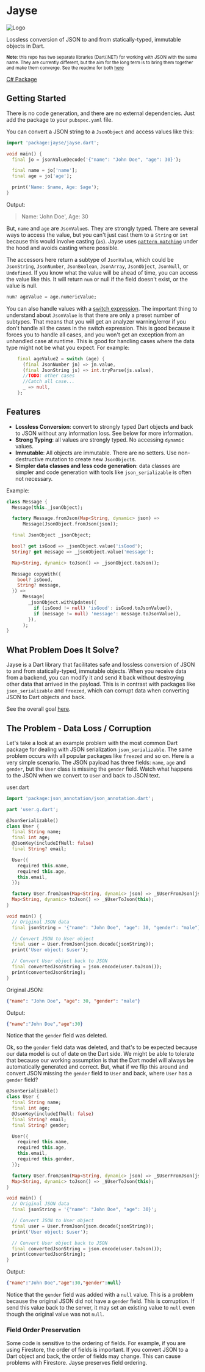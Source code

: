 # Jayse

![Logo](https://github.com/MelbourneDeveloper/Jayse/raw/main/Images/IconSmall.png) 

Lossless conversion of JSON to and from statically-typed, immutable objects in Dart.

<small>**Note**: this repo has two separate libraries (Dart/.NET) for working with JSON with the same name. They are currently different, but the aim for the long term is to bring them together and make them converge. See the readme for both [here](../../README.md)</small>

[C# Package](../dotnet/)

## Getting Started

There is no code generation, and there are no external dependencies. Just add the package to your `pubspec.yaml` file.

You can convert a JSON string to a `JsonObject` and access values like this:

```dart
import 'package:jayse/jayse.dart';

void main() {
  final jo = jsonValueDecode('{"name": "John Doe", "age": 30}');

  final name = jo['name'];
  final age = jo['age'];

  print('Name: $name, Age: $age');
}
```

Output: 
> Name: 'John Doe', Age: 30

But, `name` and `age` are `JsonValue`s. They are strongly typed. There are several ways to access the value, but you can't just cast them to a `String` or `int` because this would involve casting (`as`). Jayse uses [`pattern matching`](https://dart.dev/language/patterns) under the hood and avoids casting where possible. 

The accessors here return a subtype of `JsonValue`, which could be `JsonString`, `JsonNumber`, `JsonBoolean`, `JsonArray`, `JsonObject`, `JsonNull`, or `Undefined`. If you know what the value will be ahead of time, you can access the value like this. It will return `num` or null if the field doesn't exist, or the value is null.

```dart
num? ageValue = age.numericValue;
```

You can also handle values with a [switch expression](https://www.christianfindlay.com/blog/dart-switch-expressions). The important thing to understand about `JsonValue` is that there are only a preset number of subtypes. That means that you will get an analyzer warning/error if you don't handle all the cases in the switch expression. This is good because it forces you to handle all cases, and you won't get an exception from an unhandled case at runtime. This is good for handling cases where the data type might not be what you expect. For example:

```dart
    final ageValue2 = switch (age) {
      (final JsonNumber jn) => jn.value,
      (final JsonString js) => int.tryParse(js.value),
      //TODO: other cases
      //Catch all case...
      _ => null,
    };
```

## Features

- **Lossless Conversion**: convert to strongly typed Dart objects and back to JSON without any information loss. See below for more information.
- **Strong Typing**: all values are strongly typed. No accessing `dynamic` values.
- **Immutable**: All objects are immutable. There are no setters. Use non-destructive mutation to create new `JsonObject`s.
- **Simpler data classes and less code generation**: data classes are simpler and code generation with tools like `json_serializable` is often not necessary.

Example:
```dart
class Message {
  Message(this._jsonObject);

  factory Message.fromJson(Map<String, dynamic> json) =>
      Message(JsonObject.fromJson(json));

  final JsonObject _jsonObject;

  bool? get isGood => _jsonObject.value('isGood');
  String? get message => _jsonObject.value('message');

  Map<String, dynamic> toJson() => _jsonObject.toJson();

  Message copyWith({
    bool? isGood,
    String? message,
  }) =>
      Message(
        _jsonObject.withUpdates({
          if (isGood != null) 'isGood': isGood.toJsonValue(),
          if (message != null) 'message': message.toJsonValue(),
        }),
      );
}
```


## What Problem Does It Solve?

Jayse is a Dart library that facilitates safe and lossless conversion of JSON to and from statically-typed, immutable objects. When you receive data from a backend, you can modify it and send it back without destroying other data that arrived in the payload. This is in contrast with packages like `json_serializable` and `freezed`, which can corrupt data when converting JSON to Dart objects and back.

See the overall goal [here](../../README.md).

## The Problem - Data Loss / Corruption

Let's take a look at an example problem with the most common Dart package for dealing with JSON serialization `json_serializable`. The same problem occurs with all popular packages like `freezed` and so on. Here is a very simple scenario. The JSON payload has three fields: `name`, `age` and `gender`, but the `User` class is missing the `gender` field. Watch what happens to the JSON when we convert to `User` and back to JSON text.

user.dart
```dart
import 'package:json_annotation/json_annotation.dart';

part 'user.g.dart';

@JsonSerializable()
class User {
  final String name;
  final int age;
  @JsonKey(includeIfNull: false)
  final String? email;

  User({
    required this.name,
    required this.age,
    this.email,
  });

  factory User.fromJson(Map<String, dynamic> json) => _$UserFromJson(json);
  Map<String, dynamic> toJson() => _$UserToJson(this);
}
```

```dart
void main() {
  // Original JSON data
  final jsonString = '{"name": "John Doe", "age": 30, "gender": "male"}';

  // Convert JSON to User object
  final user = User.fromJson(json.decode(jsonString));
  print('User object: $user');

  // Convert User object back to JSON
  final convertedJsonString = json.encode(user.toJson());
  print(convertedJsonString);
}
```

Original JSON:
```json
{"name": "John Doe", "age": 30, "gender": "male"}
```

Output:
```json
{"name":"John Doe","age":30}
```

Notice that the `gender` field was deleted.

Ok, so the `gender` field data was deleted, and that's to be expected because our data model is out of date on the Dart side. We might be able to tolerate that because our working assumption is that the Dart model will always be automatically generated and correct. But, what if we flip this around and convert JSON missing the `gender` field to `User` and back, where `User` has a `gender` field?

```dart
@JsonSerializable()
class User {
  final String name;
  final int age;
  @JsonKey(includeIfNull: false)
  final String? email;
  final String? gender;

  User({
    required this.name,
    required this.age,
    this.email,
    required this.gender,
  });

  factory User.fromJson(Map<String, dynamic> json) => _$UserFromJson(json);
  Map<String, dynamic> toJson() => _$UserToJson(this);
}
```

```dart
void main() {
  // Original JSON data
  final jsonString = '{"name": "John Doe", "age": 30}';

  // Convert JSON to User object
  final user = User.fromJson(json.decode(jsonString));
  print('User object: $user');

  // Convert User object back to JSON
  final convertedJsonString = json.encode(user.toJson());
  print(convertedJsonString);
}
```

Output:

```json
{"name":"John Doe","age":30,"gender":null}
```

Notice that the `gender` field was added with a `null` value. This is a problem because the original JSON did not have a `gender` field. This is corruption. If send this value back to the server, it may set an existing value to `null` even though the original value was not `null`.

### Field Order Preservation

Some code is sensitive to the ordering of fields. For example, if you are using Firestore, the order of fields is important. If you convert JSON to a Dart object and back, the order of fields may change. This can cause problems with Firestore. Jayse preserves field ordering.